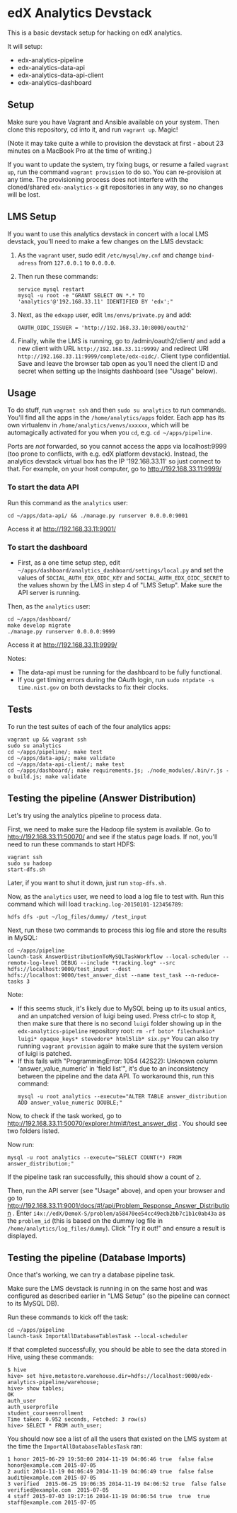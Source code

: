 edX Analytics Devstack
======================


This is a basic devstack setup for hacking on edX analytics.

It will setup:
* edx-analytics-pipeline
* edx-analytics-data-api
* edx-analytics-data-api-client
* edx-analytics-dashboard


Setup
-----

Make sure you have Vagrant and Ansible available on your system.
Then clone this repository, cd into it, and run `vagrant up`. Magic!

(Note it may take quite a while to provision the devstack at first - about 23
minutes on a MacBook Pro at the time of writing.)

If you want to update the system, try fixing bugs, or resume a failed
`vagrant up`, run the command `vagrant provision` to do so. You can re-provision
at any time. The provisioning process does not interfere with the cloned/shared
`edx-analytics-x` git repositories in any way, so no changes will be lost.


LMS Setup
---------
If you want to use this analytics devstack in concert with a local LMS devstack,
you'll need to make a few changes on the LMS devstack:

1. As the `vagrant` user, sudo edit `/etc/mysql/my.cnf` and change `bind-adress`
   from `127.0.0.1` to `0.0.0.0`.
2. Then run these commands:
  
   ```
   service mysql restart
   mysql -u root -e "GRANT SELECT ON *.* TO 'analytics'@'192.168.33.11' IDENTIFIED BY 'edx';"
   ```
3. Next, as the `edxapp` user, edit `lms/envs/private.py` and add:
  
   ```
   OAUTH_OIDC_ISSUER = 'http://192.168.33.10:8000/oauth2'
   ```
4. Finally, while the LMS is running, go to /admin/oauth2/client/ and add a new
   client with URL `http://192.168.33.11:9999/` and redirect URI
   `http://192.168.33.11:9999/complete/edx-oidc/`. Client type confidential.
   Save and leave the browser tab open as you'll need the client ID and secret
   when setting up the Insights dashboard (see "Usage" below).


Usage
-----

To do stuff, run `vagrant ssh` and then `sudo su analytics` to run commands.
You'll find all the apps in the `/home/analytics/apps` folder. Each app has
its own virtualenv in `/home/analytics/venvs/xxxxxx`, which will be
automagically activated for you when you `cd`, e.g. `cd ~/apps/pipeline`.

Ports are *not* forwarded, so you cannot access the apps via localhost:9999
(too prone to conflicts, with e.g. edX platform devstack). Instead, the
analytics devstack virtual box has the IP '192.168.33.11' so just connect
to that. For example, on your host computer, go to http://192.168.33.11:9999/

### To start the data API ###
Run this command as the `analytics` user:
```
cd ~/apps/data-api/ && ./manage.py runserver 0.0.0.0:9001
```
Access it at http://192.168.33.11:9001/

### To start the dashboard ###
* First, as a one time setup step, edit
`~/apps/dashboard/analytics_dashboard/settings/local.py` and set the values of
`SOCIAL_AUTH_EDX_OIDC_KEY` and `SOCIAL_AUTH_EDX_OIDC_SECRET` to the values
shown by the LMS in step 4 of "LMS Setup". Make sure the API server is running.

Then, as the `analytics` user:
```
cd ~/apps/dashboard/
make develop migrate
./manage.py runserver 0.0.0.0:9999
```
Access it at http://192.168.33.11:9999/

Notes:
* The data-api must be running for the dashboard to be fully functional.
* If you get timing errors during the OAuth login, run
  `sudo ntpdate -s time.nist.gov` on both devstacks to fix their clocks.


Tests
-----
To run the test suites of each of the four analytics apps:
```
vagrant up && vagrant ssh
sudo su analytics
cd ~/apps/pipeline/; make test
cd ~/apps/data-api/; make validate
cd ~/apps/data-api-client/; make test
cd ~/apps/dashboard/; make requirements.js; ./node_modules/.bin/r.js -o build.js; make validate
```


Testing the pipeline (Answer Distribution)
------------------------------------------
Let's try using the analytics pipeline to process data.

First, we need to make sure the Hadoop file system is available. Go to
http://192.168.33.11:50070/ and see if the status page loads. If not, you'll
need to run these commands to start HDFS:
```
vagrant ssh
sudo su hadoop
start-dfs.sh
```
Later, if you want to shut it down, just run `stop-dfs.sh`.

Now, as the `analytics` user, we need to load a log file to test with. Run this
command which will load `tracking.log-20150101-123456789`:
```
hdfs dfs -put ~/log_files/dummy/ /test_input
```

Next, run these two commands to process this log file and store the results in
MySQL:
```
cd ~/apps/pipeline
launch-task AnswerDistributionToMySQLTaskWorkflow --local-scheduler --remote-log-level DEBUG --include *tracking.log* --src hdfs://localhost:9000/test_input --dest hdfs://localhost:9000/test_answer_dist --name test_task --n-reduce-tasks 3
```

Note:
* If this seems stuck, it's likely due to MySQL being up to its usual antics,
  and an unpatched version of luigi being used. Press ctrl-c to stop it, then
  make sure that there is no second `luigi` folder showing up in the
  `edx-analytics-pipeline` repository root:
  `rm -rf boto* filechunkio* luigi* opaque_keys* stevedore* html5lib* six.py*`
  You can also try running `vagrant provision` again to make sure
  that the system version of luigi is patched.
* If this fails with "ProgrammingError: 1054 (42S22): Unknown column
  'answer_value_numeric' in 'field list'", it's due to an inconsistency between
  the pipeline and the data API. To workaround this, run this command:
  ```
  mysql -u root analytics --execute="ALTER TABLE answer_distribution ADD answer_value_numeric DOUBLE;"
  ```

Now, to check if the task worked, go to
http://192.168.33.11:50070/explorer.html#/test_answer_dist . You should see two
folders listed.

Now run:
```
mysql -u root analytics --execute="SELECT COUNT(*) FROM answer_distribution;"
```

If the pipeline task ran successfully, this should show a count of `2`.

Then, run the API server (see "Usage" above), and open your browser and go to
http://192.168.33.11:9001/docs/#!/api/Problem_Response_Answer_Distribution .
Enter `i4x://edX/DemoX-S/problem/a58470ee54cc49ecb2bb7c1b1c0ab43a` as the
`problem_id` (this is based on the dummy log file in
`/home/analytics/log_files/dummy`). Click "Try it out!" and ensure a result is
displayed.


Testing the pipeline (Database Imports)
---------------------------------------
Once that's working, we can try a database pipeline task.

Make sure the LMS devstack is running in on the same host and was configured as
described earlier in "LMS Setup" (so the pipeline can connect to its MySQL DB).

Run these commands to kick off the task:
```
cd ~/apps/pipeline
launch-task ImportAllDatabaseTablesTask --local-scheduler
```

If that completed successfully, you should be able to see the data stored in
Hive, using these commands:
```
$ hive
hive> set hive.metastore.warehouse.dir=hdfs://localhost:9000/edx-analytics-pipeline/warehouse;
hive> show tables;
OK
auth_user
auth_userprofile
student_courseenrollment
Time taken: 0.952 seconds, Fetched: 3 row(s)
hive> SELECT * FROM auth_user;
```
You should now see a list of all the users that existed on the LMS system at the
time the `ImportAllDatabaseTablesTask` ran:
```
1 honor 2015-06-29 19:50:00 2014-11-19 04:06:46 true  false false honor@example.com 2015-07-05
2 audit 2014-11-19 04:06:49 2014-11-19 04:06:49 true  false false audit@example.com 2015-07-05
3 verified  2015-06-25 19:06:35 2014-11-19 04:06:52 true  false false verified@example.com  2015-07-05
4 staff 2015-07-03 19:17:16 2014-11-19 04:06:54 true  true  true  staff@example.com 2015-07-05
```
